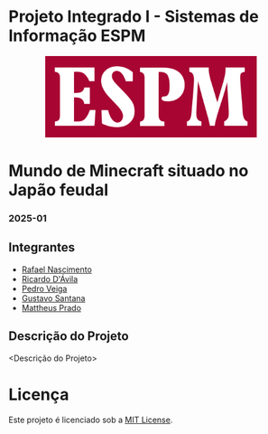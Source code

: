 # Projeto Integrado I - Sistemas de Informação ESPM

<p align="center">
    <a href="https://www.espm.br/cursos-de-graduacao/sistemas-de-informacao/"><img src="https://raw.githubusercontent.com/tech-espm/misc-template/main/logo.png" alt="Sistemas de Informação ESPM" style="width: 375px;"/></a>
</p>

# Mundo de Minecraft situado no Japão feudal

### 2025-01

## Integrantes
- [Rafael Nascimento](https://github.com/tec-Rafael)
- [Ricardo D'Ávila](https://github.com/tec-ricardo)
- [Pedro Veiga](https://github.com/pedro-veiga18)
- [Gustavo Santana](https://github.com/tec-guga)
- [Mattheus Prado](https://github.com/MatGIT19)

## Descrição do Projeto

<Descrição do Projeto>

# Licença

Este projeto é licenciado sob a [MIT License](https://github.com/tech-espm/inter-1sem-2025-japao-feudal/blob/main/LICENSE).
